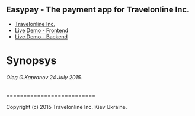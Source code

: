 ## Easypay - The payment app for Travelonline Inc.

+ [Travelonline Inc.](http://travelonline.com.ua)
+ [Live Demo - Frontend](http://212.26.132.49:4200)
+ [Live Demo - Backend](http://212.26.132.49:1337/api/v1/payments)


Synopsys
==========================


###### Oleg G.Kapranov 24 July 2015.

==========================

Copyright (c) 2015 Travelonline Inc. Kiev Ukraine.

